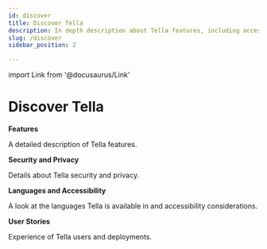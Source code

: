 ```yaml
---
id: discover
title: Discover Tella
description: In depth description about Tella features, including accesibility and security decisions.
slug: /discover
sidebar_position: 2

---
```


import Link from '@docusaurus/Link'


# Discover Tella


<div class="doc-card-list">
    <div className="doc-card">
      <Link to="/features">
        <div className="doc-card-content">
          <b>Features</b>
          <p>A detailed description of Tella features.</p>
        </div>
      </Link>
    </div>
    <div className="doc-card">
      <Link to="/security-and-privacy">
        <div className="doc-card-content">
          <b>Security and Privacy</b>
          <p>Details about Tella security and privacy.</p>
        </div>
      </Link>
    </div>
    <div className="doc-card">
      <Link to="/accessibility">
        <div className="doc-card-content">
          <b>Languages and Accessibility</b>
          <p>A look at the languages Tella is available in and accessibility considerations.</p>
        </div>
      </Link>
    </div>
    <div className="doc-card">
      <Link to="/user-stories">
        <div className="doc-card-content">
          <b>User Stories</b>
          <p>Experience of Tella users and deployments.</p>
        </div>
      </Link>
    </div>
</div>

